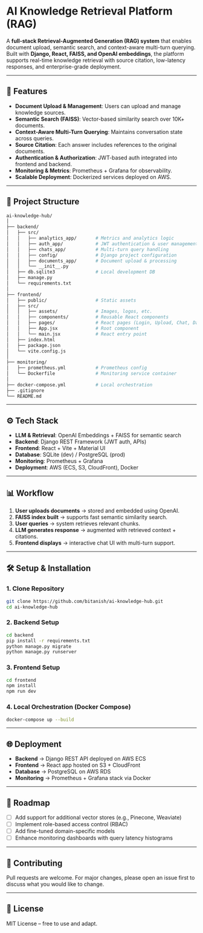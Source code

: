 # AI Knowledge Retrieval Platform (RAG)

A **full-stack Retrieval-Augmented Generation (RAG) system** that enables document upload, semantic search, and context-aware multi-turn querying. Built with **Django, React, FAISS, and OpenAI embeddings**, the platform supports real-time knowledge retrieval with source citation, low-latency responses, and enterprise-grade deployment.

---

## 🚀 Features

* **Document Upload & Management**: Users can upload and manage knowledge sources.
* **Semantic Search (FAISS)**: Vector-based similarity search over 10K+ documents.
* **Context-Aware Multi-Turn Querying**: Maintains conversation state across queries.
* **Source Citation**: Each answer includes references to the original documents.
* **Authentication & Authorization**: JWT-based auth integrated into frontend and backend.
* **Monitoring & Metrics**: Prometheus + Grafana for observability.
* **Scalable Deployment**: Dockerized services deployed on AWS.

---

## 📂 Project Structure

```bash
ai-knowledge-hub/
│
├── backend/
│   ├── src/
│   │   ├── analytics_app/       # Metrics and analytics logic
│   │   ├── auth_app/            # JWT authentication & user management
│   │   ├── chats_app/           # Multi-turn query handling
│   │   ├── config/              # Django project configuration
│   │   ├── documents_app/       # Document upload & processing
│   │   └── __init__.py
│   ├── db.sqlite3               # Local development DB
│   ├── manage.py
│   └── requirements.txt
│
├── frontend/
│   ├── public/                  # Static assets
│   ├── src/
│   │   ├── assets/              # Images, logos, etc.
│   │   ├── components/          # Reusable React components
│   │   ├── pages/               # React pages (Login, Upload, Chat, Dashboard)
│   │   ├── App.jsx              # Root component
│   │   └── main.jsx             # React entry point
│   ├── index.html
│   ├── package.json
│   └── vite.config.js
│
├── monitoring/
│   ├── prometheus.yml           # Prometheus config
│   └── Dockerfile               # Monitoring service container
│
├── docker-compose.yml           # Local orchestration
├── .gitignore
└── README.md
```

---

## ⚙️ Tech Stack

* **LLM & Retrieval**: OpenAI Embeddings + FAISS for semantic search
* **Backend**: Django REST Framework (JWT auth, APIs)
* **Frontend**: React + Vite + Material UI
* **Database**: SQLite (dev) / PostgreSQL (prod)
* **Monitoring**: Prometheus + Grafana
* **Deployment**: AWS (ECS, S3, CloudFront), Docker

---

## 📊 Workflow

1. **User uploads documents** → stored and embedded using OpenAI.
2. **FAISS index built** → supports fast semantic similarity search.
3. **User queries** → system retrieves relevant chunks.
4. **LLM generates response** → augmented with retrieved context + citations.
5. **Frontend displays** → interactive chat UI with multi-turn support.

---

## 🛠️ Setup & Installation

### 1. Clone Repository

```bash
git clone https://github.com/bitanish/ai-knowledge-hub.git
cd ai-knowledge-hub
```

### 2. Backend Setup

```bash
cd backend
pip install -r requirements.txt
python manage.py migrate
python manage.py runserver
```

### 3. Frontend Setup

```bash
cd frontend
npm install
npm run dev
```

### 4. Local Orchestration (Docker Compose)

```bash
docker-compose up --build
```

---

## 🌐 Deployment

* **Backend** → Django REST API deployed on AWS ECS
* **Frontend** → React app hosted on S3 + CloudFront
* **Database** → PostgreSQL on AWS RDS
* **Monitoring** → Prometheus + Grafana stack via Docker

---

## 📌 Roadmap

* [ ] Add support for additional vector stores (e.g., Pinecone, Weaviate)
* [ ] Implement role-based access control (RBAC)
* [ ] Add fine-tuned domain-specific models
* [ ] Enhance monitoring dashboards with query latency histograms

---

## 🤝 Contributing

Pull requests are welcome. For major changes, please open an issue first to discuss what you would like to change.

---

## 📜 License

MIT License – free to use and adapt.
